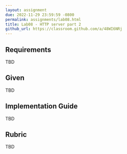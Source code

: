 ```yaml
---
layout: assignment
due: 2022-11-29 23:59:59 -0800
permalink: assignments/lab08.html
title: Lab08 - HTTP server part 2
github_url: https://classroom.github.com/a/48WI6NRj
---
```


## Requirements

TBD

## Given

TBD

## Implementation Guide

TBD

## Rubric

TBD
